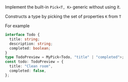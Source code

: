 Implement the built-in `Pick<T, K>` generic without using it.

Constructs a type by picking the set of properties `K` from `T`

For example

```ts
interface Todo {
  title: string;
  description: string;
  completed: boolean;
}
type TodoPreview = MyPick<Todo, "title" | "completed">;
const todo: TodoPreview = {
  title: "Clean room",
  completed: false,
};
```
